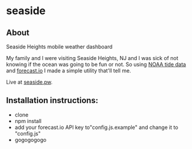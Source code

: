 seaside
=======

## About
Seaside Heights mobile weather dashboard

My family and I were visiting Seaside Heights, NJ and I was sick of not knowing if the ocean was going to be fun or not. So using [NOAA tide data](http://tidesandcurrents.noaa.gov/noaatidepredictions/NOAATidesFacade.jsp?Stationid=8533071) and [forecast.io](https://developer.forecast.io) I made a simple utility that'll tell me.

Live at [seaside.pw](http://seaside.pw).

## Installation instructions:
+ clone
+ npm install
+ add your forecast.io API key to"config.js.example" and change it to "config.js"
+ gogogogogo